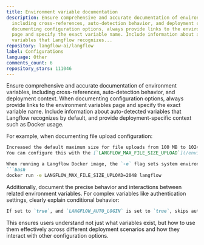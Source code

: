 ```yaml
---
title: Environment variable documentation
description: Ensure comprehensive and accurate documentation of environment variables,
  including cross-references, auto-detection behavior, and deployment context. When
  documenting configuration options, always provide links to the environment variables
  page and specify the exact variable name. Include information about auto-detected
  variables that Langflow recognizes...
repository: langflow-ai/langflow
label: Configurations
language: Other
comments_count: 6
repository_stars: 111046
---
```


Ensure comprehensive and accurate documentation of environment variables, including cross-references, auto-detection behavior, and deployment context. When documenting configuration options, always provide links to the environment variables page and specify the exact variable name. Include information about auto-detected variables that Langflow recognizes by default, and provide deployment-specific context such as Docker usage.

For example, when documenting file upload configuration:
```markdown
Increased the default maximum size for file uploads from 100 MB to 1024 MB.
You can configure this with the [`LANGFLOW_MAX_FILE_SIZE_UPLOAD`](/environment-variables#LANGFLOW_MAX_FILE_SIZE_UPLOAD) environment variable.

When running a Langflow Docker image, the `-e` flag sets system environment variables:
```bash
docker run -e LANGFLOW_MAX_FILE_SIZE_UPLOAD=2048 langflow
```

Additionally, document the precise behavior and interactions between related environment variables. For complex variables like authentication settings, clearly explain conditional behavior:
```markdown
If set to `true`, and `LANGFLOW_AUTO_LOGIN` is set to `true`, skips authentication and allows automatic login as the superuser. If `LANGFLOW_AUTO_LOGIN` is `false`, has no effect.
```

This ensures users understand not just what variables exist, but how to use them effectively across different deployment scenarios and how they interact with other configuration options.